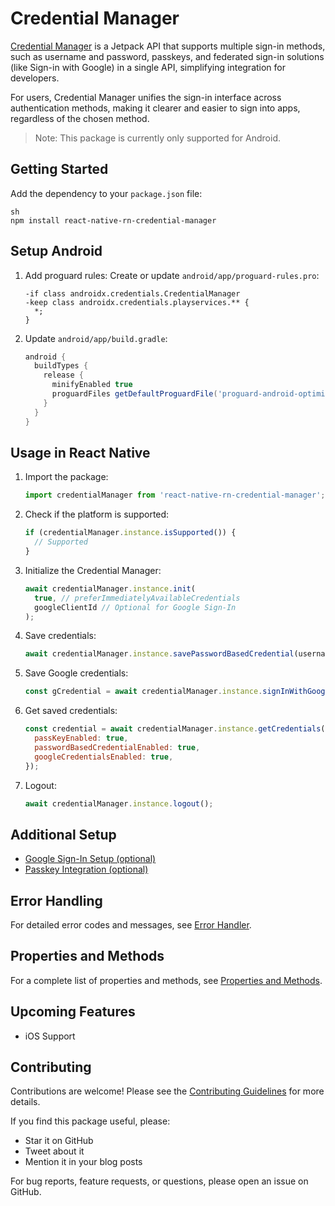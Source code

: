 # Credential Manager

[Credential Manager](https://developer.android.com/jetpack/androidx/releases/credentials) is a Jetpack API that supports multiple sign-in methods, such as username and password, passkeys, and federated sign-in solutions (like Sign-in with Google) in a single API, simplifying integration for developers.

For users, Credential Manager unifies the sign-in interface across authentication methods, making it clearer and easier to sign into apps, regardless of the chosen method.

> Note: This package is currently only supported for Android.

## Getting Started 

Add the dependency to your `package.json` file:

```
sh
npm install react-native-rn-credential-manager

```

## Setup Android

1. Add proguard rules:
   Create or update `android/app/proguard-rules.pro`:

   ```
   -if class androidx.credentials.CredentialManager
   -keep class androidx.credentials.playservices.** {
     *;
   }
   ```

2. Update `android/app/build.gradle`:

   ```gradle
   android {
     buildTypes {
       release {
         minifyEnabled true
         proguardFiles getDefaultProguardFile('proguard-android-optimize.txt'), 'proguard-rules.pro'
       }
     }
   }
   ```

## Usage in React Native

1. Import the package:

   ```javascript
   import credentialManager from 'react-native-rn-credential-manager';
   ```

2. Check if the platform is supported:

   ```javascript
   if (credentialManager.instance.isSupported()) {
     // Supported
   }
   ```

3. Initialize the Credential Manager:

   ```javascript
   await credentialManager.instance.init(
     true, // preferImmediatelyAvailableCredentials
     googleClientId // Optional for Google Sign-In
   );
   ```

4. Save credentials:

   ```javascript
   await credentialManager.instance.savePasswordBasedCredential(username, password);
   ```

5. Save Google credentials:

   ```javascript
   const gCredential = await credentialManager.instance.signInWithGoogle(true);
   ```

6. Get saved credentials:

   ```javascript
   const credential = await credentialManager.instance.getCredentials(null, {
     passKeyEnabled: true,
     passwordBasedCredentialEnabled: true,
     googleCredentialsEnabled: true,
   });
   ```

7. Logout:

   ```javascript
   await credentialManager.instance.logout();
   ```

## Additional Setup

- [Google Sign-In Setup (optional)](./google.md)
- [Passkey Integration (optional)](./passkey.md)

## Error Handling

For detailed error codes and messages, see [Error Handler](./errors.md).

## Properties and Methods

For a complete list of properties and methods, see [Properties and Methods](./methods.md).

## Upcoming Features

- iOS Support

## Contributing

Contributions are welcome! Please see the [Contributing Guidelines](CONTRIBUTING.md) for more details.

If you find this package useful, please:
- Star it on GitHub
- Tweet about it
- Mention it in your blog posts

For bug reports, feature requests, or questions, please open an issue on GitHub.
